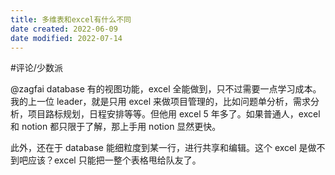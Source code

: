 ```yaml
---
title: 多维表和excel有什么不同
date created: 2022-06-09
date modified: 2022-07-14
---
```


#评论/少数派

@zagfai database 有的视图功能，excel 全能做到，只不过需要一点学习成本。我的上一位 leader，就是只用 excel 来做项目管理的，比如问题单分析，需求分析，项目路标规划，日程安排等等。但他用 excel 5 年多了。如果普通人，excel 和 notion 都只限于了解，那上手用 notion 显然更快。

此外，还在于 database 能细粒度到某一行，进行共享和编辑。这个 excel 是做不到吧应该？excel 只能把一整个表格甩给队友了。
